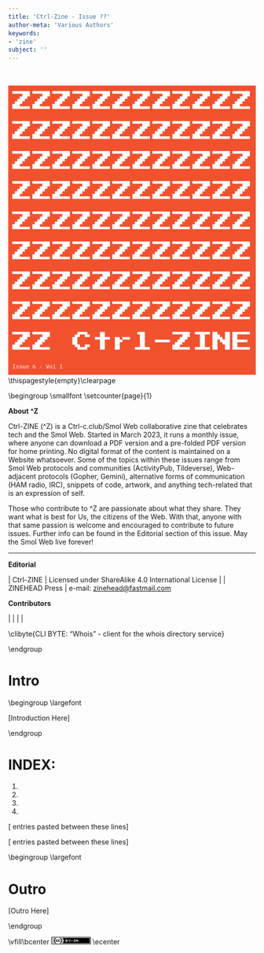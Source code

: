 ```yaml
---
title: 'Ctrl-Zine - Issue ??'
author-meta: 'Various Authors'
keywords:
- 'zine'
subject: ''
---
```


\
\
![cover](cover.png)
\thispagestyle{empty}\clearpage

\begingroup \smallfont \setcounter{page}{1}

**About ^Z**

Ctrl-ZINE (^Z) is a Ctrl-c.club/Smol Web collaborative zine that celebrates
tech and the Smol Web. Started in March 2023, it runs a monthly issue, where
anyone can download a PDF version and a pre-folded PDF version for home
printing. No digital format of the content is maintained on a Website
whatsoever. Some of the topics within these issues range from Smol Web
protocols and communities (ActivityPub, Tildeverse), Web-adjacent protocols
(Gopher, Gemini), alternative forms of communication (HAM radio, IRC),
snippets of code, artwork, and anything tech-related that is an expression of
self.

Those who contribute to ^Z are passionate about what they share. They want
what is best for Us, the citizens of the Web. With that, anyone with that same
passion is welcome and encouraged to contribute to future issues. Further info
can be found in the Editorial section of this issue. May the Smol Web live
forever!

---

**Editorial**

| Ctrl-ZINE
| Licensed under ShareAlike 4.0 International License
| 
| ZINEHEAD Press
| e-mail: <zinehead@fastmail.com>

**Contributors**

|
|
|
|

\clibyte{CLI BYTE: “Whois” - client for the whois directory service}

\endgroup

# Intro

\begingroup \largefont

[Introduction Here]

\endgroup

# INDEX:
1) 

2) 

3) 

4) 


[ entries pasted between these lines]


[ entries pasted between these lines]

\begingroup \largefont

# Outro

[Outro Here]

\endgroup

\vfill\bcenter
![](by_sa.png)
\ecenter
